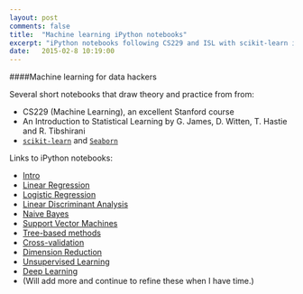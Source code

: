 ```yaml
---
layout: post
comments: false
title:  "Machine learning iPython notebooks"
excerpt: "iPython notebooks following CS229 and ISL with scikit-learn implementations."
date:   2015-02-8 10:19:00
---
```


####Machine learning for data hackers

Several short notebooks that draw theory and practice from from:

* CS229 (Machine Learning), an excellent Stanford course
* An Introduction to Statistical Learning by G. James, D. Witten, T. Hastie and R. Tibshirani
* [`scikit-learn`](http://scikit-learn.org/stable/) and [`Seaborn`](http://stanford.edu/~mwaskom/software/seaborn/)

Links to iPython notebooks:

* [Intro](http://nbviewer.ipython.org/github/lmart999/CS229_ISL/blob/master/Intro%20and%20Philosophy.ipynb)
* [Linear Regression](http://nbviewer.ipython.org/github/lmart999/CS229_ISL/blob/master/Linear%20Regression.ipynb) 
* [Logistic Regression](http://nbviewer.ipython.org/github/lmart999/CS229_ISL/blob/master/Logistic%20Regression.ipynb) 
* [Linear Discriminant Analysis](http://nbviewer.ipython.org/github/lmart999/CS229_ISL/blob/master/Linear%20Discriminant%20Analysis.ipynb) 
* [Naive Bayes](http://nbviewer.ipython.org/github/lmart999/CS229_ISL/blob/master/Naive%20Bayes.ipynb)
* [Support Vector Machines](http://nbviewer.ipython.org/github/lmart999/CS229_ISL/blob/master/SVMs.ipynb)
* [Tree-based methods](http://nbviewer.ipython.org/github/lmart999/CS229_ISL/blob/master/Tree-based%20methods.ipynb)
* [Cross-validation](http://nbviewer.ipython.org/github/lmart999/CS229_ISL/blob/master/Cross-validation.ipynb) 
* [Dimension Reduction](http://nbviewer.ipython.org/github/lmart999/CS229_ISL/blob/master/Dimension%20Reduction.ipynb) 
* [Unsupervised Learning](http://nbviewer.ipython.org/github/lmart999/CS229_ISL/blob/master/Unsupervised%20learning.ipynb) 
* [Deep Learning](http://nbviewer.ipython.org/github/lmart999/CS229_ISL/blob/master/Deep%20Learning.ipynb)
* (Will add more and continue to refine these when I have time.)
